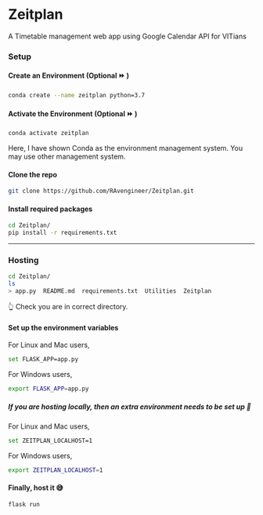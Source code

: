 # Zeitplan
A Timetable management web app using Google Calendar API for VITians

### Setup
#### Create an Environment (Optional :fast_forward: )
```bash
conda create --name zeitplan python=3.7
```
#### Activate the Environment (Optional :fast_forward: )
```bash
conda activate zeitplan
```
Here, I have shown Conda as the environment management system. You may use other management system.
#### Clone the repo
```bash
git clone https://github.com/RAvengineer/Zeitplan.git
```
#### Install required packages
```bash
cd Zeitplan/
pip install -r requirements.txt
```
---
### Hosting
```bash
cd Zeitplan/
ls
> app.py  README.md  requirements.txt  Utilities  Zeitplan
```
:point_up_2: Check you are in correct directory.

#### Set up the environment variables
For Linux and Mac users,
```bash
set FLASK_APP=app.py
```
For Windows users,
```bash
export FLASK_APP=app.py
```
##### If you are hosting locally, then an extra environment needs to be set up :eyes:
For Linux and Mac users,
```bash
set ZEITPLAN_LOCALHOST=1
```
For Windows users,
```bash
export ZEITPLAN_LOCALHOST=1
```
#### Finally, host it :sweat_smile:
```bash
flask run
```
